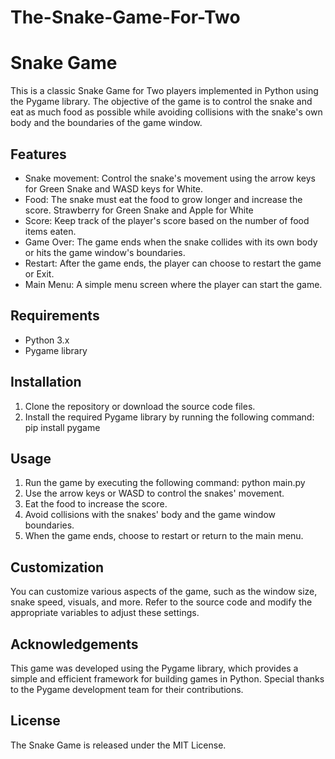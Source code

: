 # The-Snake-Game-For-Two

# Snake Game

This is a classic Snake Game for Two players implemented in Python using the Pygame library. The objective of the game is to control the snake and eat as much food as possible while avoiding collisions with the snake's own body and the boundaries of the game window.

## Features

- Snake movement: Control the snake's movement using the arrow keys for Green Snake and WASD keys for White.
- Food: The snake must eat the food to grow longer and increase the score. Strawberry for Green Snake and Apple for White
- Score: Keep track of the player's score based on the number of food items eaten.
- Game Over: The game ends when the snake collides with its own body or hits the game window's boundaries.
- Restart: After the game ends, the player can choose to restart the game or Exit.
- Main Menu: A simple menu screen where the player can start the game.

## Requirements

- Python 3.x
- Pygame library

## Installation

1. Clone the repository or download the source code files.
2. Install the required Pygame library by running the following command:
pip install pygame

## Usage

1. Run the game by executing the following command:
python main.py
2. Use the arrow keys or WASD to control the snakes' movement.
3. Eat the food to increase the score.
4. Avoid collisions with the snakes' body and the game window boundaries.
5. When the game ends, choose to restart or return to the main menu.

## Customization

You can customize various aspects of the game, such as the window size, snake speed, visuals, and more. Refer to the source code and modify the appropriate variables to adjust these settings.

## Acknowledgements

This game was developed using the Pygame library, which provides a simple and efficient framework for building games in Python. Special thanks to the Pygame development team for their contributions.

## License

The Snake Game is released under the MIT License. 
